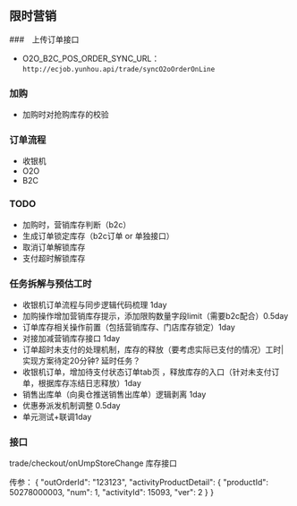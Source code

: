 ## 限时营销



###　上传订单接口

- O2O_B2C_POS_ORDER_SYNC_URL： `http://ecjob.yunhou.api/trade/syncO2oOrderOnLine`



### 加购

- 加购时对抢购库存的校验



### 订单流程

- 收银机
- O2O
- B2C



### TODO

- 加购时，营销库存判断（b2c）
- 生成订单锁定库存（b2c订单 or 单独接口）
- 取消订单解锁库存
- 支付超时解锁库存



### 任务拆解与预估工时

- 收银机订单流程与同步逻辑代码梳理 1day
- 加购操作增加营销库存提示，添加限购数量字段limit（需要b2c配合）0.5day
- 订单库存相关操作前置（包括营销库存、门店库存锁定）1day
- 对接加减营销库存接口 1day
- 订单超时未支付的处理机制，库存的释放（要考虑实际已支付的情况）工时|实现方案待定20分钟? 延时任务？
- 收银机订单，增加待支付状态订单tab页 ，释放库存的入口（针对未支付订单，根据库存冻结日志释放）1day
- 销售出库单（向奥仓推送销售出库单）逻辑剥离 1day
- 优惠券派发机制调整 0.5day
- 单元测试+联调1day

### 接口
trade/checkout/onUmpStoreChange   库存接口

传参：
{
    "outOrderId": "123123",
    "activityProductDetail": {
        "productId": 50278000003,
        "num": 1,
        "activityId": 15093,
        "ver": 2
    }
}
